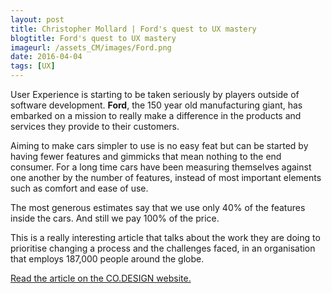 ```yaml
---
layout: post
title: Christopher Mollard | Ford's quest to UX mastery
blogtitle: Ford's quest to UX mastery
imageurl: /assets_CM/images/Ford.png
date: 2016-04-04
tags: [UX]
---
```

<p>User Experience is starting to be taken seriously by players outside of software development.  <strong>Ford</strong>, the 150 year old manufacturing giant, has embarked on a mission to really make a difference in the products and services they provide to their customers. </p>  

<p>
Aiming to make cars simpler to use is no easy feat but can be started by having fewer features and gimmicks that mean nothing to the end consumer.  For a long time cars have been measuring themselves against one another by the number of features, instead of most important elements such as comfort and ease of use.
</p>    

<p>
<span class="quote">
The most generous estimates say that we use only 40% of the features inside the cars. And still we pay 100% of the price.
</span>
</p>

<p>
This is a really interesting article that talks about the work they are doing to prioritise changing a process and the challenges faced, in an organisation that employs 187,000 people around the globe.
</p>

<p>
<a target="_blank" href="https://www.fastcodesign.com/3057494/fords-quest-to-remake-itself-into-a-master-of-ux/6">Read the article on the CO.DESIGN website.</a>
</p>